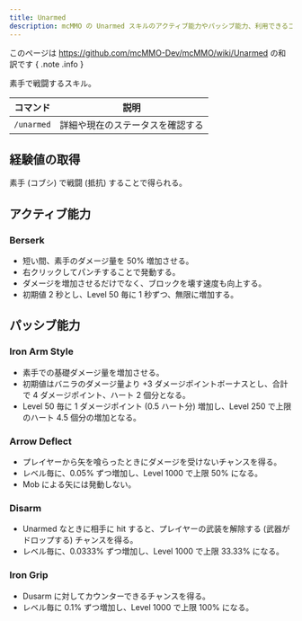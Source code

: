 ```yaml
---
title: Unarmed
description: mcMMO の Unarmed スキルのアクティブ能力やパッシブ能力、利用できるコマンドについて解説します
---
```


このページは <https://github.com/mcMMO-Dev/mcMMO/wiki/Unarmed> の和訳です
{ .note .info }

素手で戦闘するスキル。

|コマンド|説明|
|:------:|:--:|
|`/unarmed`|詳細や現在のステータスを確認する|

## 経験値の取得
素手 (コブシ) で戦闘 (抵抗) することで得られる。

## アクティブ能力

### Berserk
  * 短い間、素手のダメージ量を 50% 増加させる。
  * 右クリックしてパンチすることで発動する。
  * ダメージを増加させるだけでなく、ブロックを壊す速度も向上する。
  * 初期値 2 秒とし、Level 50 毎に 1 秒ずつ、無限に増加する。

## パッシブ能力

### Iron Arm Style
  * 素手での基礎ダメージ量を増加させる。
  * 初期値はバニラのダメージ量より +3 ダメージポイントボーナスとし、合計で 4 ダメージポイント、ハート 2 個分となる。
  * Level 50 毎に 1 ダメージポイント (0.5 ハート分) 増加し、Level 250 で上限 のハート 4.5 個分の増加となる。


### Arrow Deflect
  * プレイヤーから矢を喰らったときにダメージを受けないチャンスを得る。
  * レベル毎に、0.05% ずつ増加し、Level 1000 で上限 50% になる。
  * Mob による矢には発動しない。

### Disarm
  * Unarmed なときに相手に hit すると、プレイヤーの武装を解除する (武器がドロップする) チャンスを得る。
  * レベル毎に、0.0333% ずつ増加し、Level 1000 で上限 33.33% になる。


### Iron Grip
  * Dusarm に対してカウンターできるチャンスを得る。
  * レベル毎に 0.1% ずつ増加し、Level 1000 で上限 100% になる。


